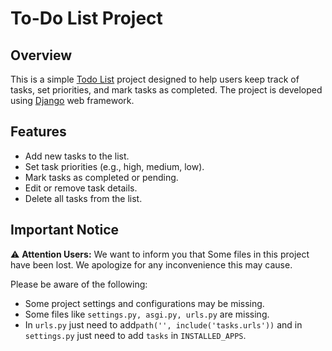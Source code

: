 # To-Do List Project

## Overview

This is a simple [Todo List](https://www.youtube.com/watch?v=Wigw6dkoz_8) project designed to help 
users keep track of tasks, set priorities,
and mark tasks as completed. 
The project is developed using [Django](https://www.djangoproject.com/) web framework.

## Features

- Add new tasks to the list.
- Set task priorities (e.g., high, medium, low).
- Mark tasks as completed or pending.
- Edit or remove task details.
- Delete all tasks from the list.



## Important Notice

⚠️ **Attention Users:** We want to inform you that Some files in this project have been lost. We apologize for any inconvenience this may cause.

Please be aware of the following:

- Some project settings and configurations may be missing.
-   Some files like `settings.py, asgi.py, urls.py` are missing.
-  In  `urls.py` just need to add`path('', include('tasks.urls'))` and in `settings.py` just need to add `tasks` in `INSTALLED_APPS`.  

